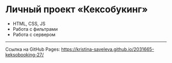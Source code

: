 # Личный проект «Кексобукинг»

* HTML, CSS, JS
* Работа с фильтрами
* Работа с сервером

---
Ссылка на GitHub Pages: https://kristina-saveleva.github.io/2031665-keksobooking-27/
